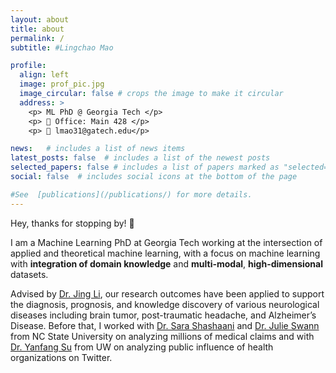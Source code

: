```yaml
---
layout: about
title: about
permalink: /
subtitle: #Lingchao Mao

profile:
  align: left
  image: prof_pic.jpg
  image_circular: false # crops the image to make it circular
  address: >
    <p> ML PhD @ Georgia Tech </p>
    <p> 📍 Office: Main 428 </p>
    <p> 📧 lmao31@gatech.edu</p>

news:   # includes a list of news items
latest_posts: false  # includes a list of the newest posts
selected_papers: false # includes a list of papers marked as "selected={true}"
social: false  # includes social icons at the bottom of the page  

#See  [publications](/publications/) for more details.
---
```


Hey, thanks for stopping by! 👋

I am a Machine Learning PhD at Georgia Tech working at the intersection of applied and theoretical machine learning, with a focus on machine learning with **integration of domain knowledge** and **multi-modal**, **high-dimensional** datasets. 

Advised by [Dr. Jing Li](https://sites.gatech.edu/jing-li/), our research outcomes have been applied to support the diagnosis, prognosis, and knowledge discovery of various neurological diseases including brain tumor, post-traumatic headache, and Alzheimer’s Disease. Before that, I worked with [Dr. Sara Shashaani](https://shashaani.wordpress.ncsu.edu/) and [Dr. Julie Swann](https://www.ise.ncsu.edu/people/jlswann/) from NC State University on analyzing millions of medical claims and with [Dr. Yanfang Su](https://globalhealth.washington.edu/faculty/yanfang-su) from UW on analyzing public influence of health organizations on Twitter. 


